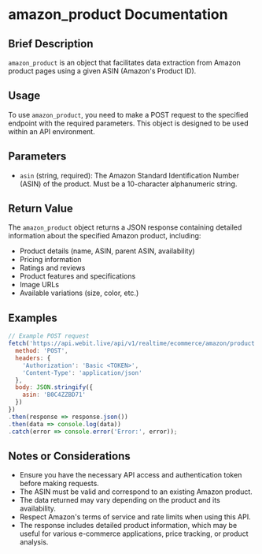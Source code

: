 # amazon_product Documentation

## Brief Description
`amazon_product` is an object that facilitates data extraction from Amazon product pages using a given ASIN (Amazon's Product ID).

## Usage
To use `amazon_product`, you need to make a POST request to the specified endpoint with the required parameters. This object is designed to be used within an API environment.

## Parameters
- `asin` (string, required): The Amazon Standard Identification Number (ASIN) of the product. Must be a 10-character alphanumeric string.

## Return Value
The `amazon_product` object returns a JSON response containing detailed information about the specified Amazon product, including:
- Product details (name, ASIN, parent ASIN, availability)
- Pricing information
- Ratings and reviews
- Product features and specifications
- Image URLs
- Available variations (size, color, etc.)

## Examples

```javascript
// Example POST request
fetch('https://api.webit.live/api/v1/realtime/ecommerce/amazon/product', {
  method: 'POST',
  headers: {
    'Authorization': 'Basic <TOKEN>',
    'Content-Type': 'application/json'
  },
  body: JSON.stringify({
    asin: 'B0C4ZZBD71'
  })
})
.then(response => response.json())
.then(data => console.log(data))
.catch(error => console.error('Error:', error));
```

## Notes or Considerations
- Ensure you have the necessary API access and authentication token before making requests.
- The ASIN must be valid and correspond to an existing Amazon product.
- The data returned may vary depending on the product and its availability.
- Respect Amazon's terms of service and rate limits when using this API.
- The response includes detailed product information, which may be useful for various e-commerce applications, price tracking, or product analysis.